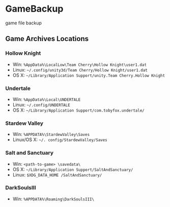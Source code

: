 # GameBackup
game file backup

## Game Archives Locations
### Hollow Knight
- Win: `%AppData%\LocalLow\Team Cherry\Hollow Knight\user1.dat`
- Linux: `~/.config/unity3d/Team Cherry/Hollow Knight/user1.dat`
- OS X: `~/Library/Application Support/unity.Team Cherry.Hollow Knight`

### Undertale
- Win: `%AppData%\Local\UNDERTALE`
- Linux: `~/.config/UNDERTALE`
- OS X: `~/Library/Application Support/com.tobyfox.undertale/`
### Stardew Valley

* Win: `%APPDATA%\StardewValley\Saves`
* Linux/OS X: `~/. config/StardewValley/Saves`

### Salt and Sanctuary
* Win: `<path-to-game> \savedata\`
* OS X: `~/Library/Application Support/SaltAndSanctuary/`
* Linux: `$XDG_DATA_HOME /SaltAndSanctuary/`

### DarkSoulsIII
* Win: `%APPDATA%\Roaming\DarkSoulsIII\`
